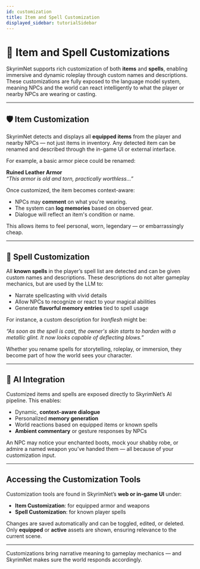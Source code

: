 ```yaml
---
id: customization
title: Item and Spell Customization
displayed_sidebar: tutorialSidebar
---
```



# 🧰 Item and Spell Customizations

SkyrimNet supports rich customization of both **items** and **spells**, enabling immersive and dynamic roleplay through custom names and descriptions. These customizations are fully exposed to the language model system, meaning NPCs and the world can react intelligently to what the player or nearby NPCs are wearing or casting.

---

## 🛡️ Item Customization

SkyrimNet detects and displays all **equipped items** from the player and nearby NPCs — not just items in inventory. Any detected item can be renamed and described through the in-game UI or external interface.

For example, a basic armor piece could be renamed:

**Ruined Leather Armor**  
*“This armor is old and torn, practically worthless…”*

Once customized, the item becomes context-aware:
- NPCs may **comment** on what you're wearing.
- The system can **log memories** based on observed gear.
- Dialogue will reflect an item's condition or name.

This allows items to feel personal, worn, legendary — or embarrassingly cheap.

---

## 🔮 Spell Customization

All **known spells** in the player’s spell list are detected and can be given custom names and descriptions. These descriptions do not alter gameplay mechanics, but are used by the LLM to:

- Narrate spellcasting with vivid details  
- Allow NPCs to recognize or react to your magical abilities  
- Generate **flavorful memory entries** tied to spell usage

For instance, a custom description for *Ironflesh* might be:

*“As soon as the spell is cast, the owner's skin starts to harden with a metallic glint. It now looks capable of deflecting blows.”*

Whether you rename spells for storytelling, roleplay, or immersion, they become part of how the world sees your character.

---

## 🤖 AI Integration

Customized items and spells are exposed directly to SkyrimNet’s AI pipeline. This enables:

- Dynamic, **context-aware dialogue**  
- Personalized **memory generation**  
- World reactions based on equipped items or known spells  
- **Ambient commentary** or gesture responses by NPCs

An NPC may notice your enchanted boots, mock your shabby robe, or admire a named weapon you’ve handed them — all because of your customization input.

---

## Accessing the Customization Tools

Customization tools are found in SkyrimNet’s **web or in-game UI** under:

- **Item Customization**: for equipped armor and weapons
- **Spell Customization**: for known player spells

Changes are saved automatically and can be toggled, edited, or deleted. Only **equipped** or **active** assets are shown, ensuring relevance to the current scene.

---

Customizations bring narrative meaning to gameplay mechanics — and SkyrimNet makes sure the world responds accordingly.
